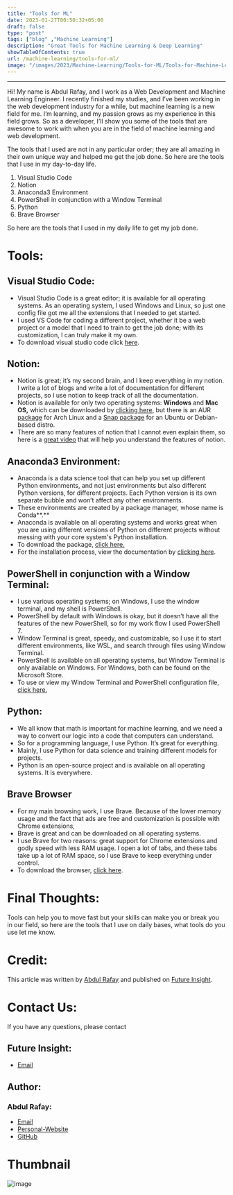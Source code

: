 ```yaml
---
title: "Tools for ML"
date: 2023-01-27T00:50:32+05:00
draft: false
type: "post"
tags: ["blog" ,"Machine Learning"]
description: "Great Tools for Machine Learning & Deep Learning"
showTableOfContents: true
url: /machine-learning/tools-for-ml/
image: "/images/2023/Machine-Learning/Tools-for-ML/Tools-for-Machine-Learning.png"
---
```


---- 

Hi! My name is Abdul Rafay, and I work as a Web Development and Machine Learning Engineer. I recently finished my studies, and I’ve been working in the web development industry for a while, but machine learning is a new field for me. I’m learning, and my passion grows as my experience in this field grows. So as a developer, I’ll show you some of the tools that are awesome to work with when you are in the field of machine learning and web development.

The tools that I used are not in any particular order; they are all amazing in their own unique way and helped me get the job done. So here are the tools that I use in my day-to-day life.

1.  Visual Studio Code
2.  Notion
3.  Anaconda3 Environment
4.  PowerShell in conjunction with a Window Terminal
5.  Python
6.  Brave Browser

So here are the tools that I used in my daily life to get my job done.

# Tools:
## Visual Studio Code:
-   Visual Studio Code is a great editor; it is available for all operating systems. As an operating system, I used Windows and Linux, so just one config file got me all the extensions that I needed to get started.
-   I used VS Code for coding a different project, whether it be a web project or a model that I need to train to get the job done; with its customization, I can truly make it my own.
-   To download visual studio code click [here](https://code.visualstudio.com/download).

## Notion:
-   Notion is great; it’s my second brain, and I keep everything in my notion. I write a lot of blogs and write a lot of documentation for different projects, so I use notion to keep track of all the documentation.
-   Notion is available for only two operating systems: **Windows** and **Mac OS,** which can be downloaded by [clicking here,](https://www.notion.so/desktop) but there is an AUR [package](https://aur.archlinux.org/packages/notion-app) for Arch Linux and a [Snap package](https://snapcraft.io/notion-snap) for an Ubuntu or Debian-based distro.
-   There are so many features of notion that I cannot even explain them, so here is a [great video](https://www.youtube.com/watch?v=61a1Edq4iBo) that will help you understand the features of notion.

## Anaconda3 Environment:
-   Anaconda is a data science tool that can help you set up different Python environments, and not just environments but also different Python versions, for different projects. Each Python version is its own separate bubble and won’t affect any other environments.
-   These environments are created by a package manager, whose name is Conda**.**
-   Anaconda is available on all operating systems and works great when you are using different versions of Python on different projects without messing with your core system's Python installation.
-   To download the package, [click here.](https://www.anaconda.com/products/distribution)
-   For the installation process, view the documentation by [clicking here](https://docs.anaconda.com/anaconda/install/index.html).

## PowerShell in conjunction with a Window Terminal:
-   I use various operating systems; on Windows, I use the window terminal, and my shell is PowerShell.
-   PowerShell by default with Windows is okay, but it doesn’t have all the features of the new PowerShell, so for my work flow I used PowerShell 7.
-   Window Terminal is great, speedy, and customizable, so I use it to start different environments, like WSL, and search through files using Window Terminal.
-   PowerShell is available on all operating systems, but Window Terminal is only available on Windows. For Windows, both can be found on the Microsoft Store.
-   To use or view my Window Terminal and PowerShell configuration file, [click here.](https://github.com/rafay99-epic/DotFiles)

## Python:
-   We all know that math is important for machine learning, and we need a way to convert our logic into a code that computers can understand.
-   So for a programming language, I use Python. It’s great for everything.
-   Mainly, I use Python for data science and training different models for projects.
-   Python is an open-source project and is available on all operating systems. It is everywhere.

## Brave Browser
-   For my main browsing work, I use Brave. Because of the lower memory usage and the fact that ads are free and customization is possible with Chrome extensions,
-   Brave is great and can be downloaded on all operating systems.
-   I use Brave for two reasons: great support for Chrome extensions and godly speed with less RAM usage. I open a lot of tabs, and these tabs take up a lot of RAM space, so I use Brave to keep everything under control.
-   To download the browser, [click here](https://brave.com/download/).

# Final Thoughts:
Tools can help you to move fast but your skills can make you or break you in our field, so here are the tools that I use on daily bases, what tools do you use let me know.

# Credit:
This article was written by [Abdul Rafay](https://rafay99.info) and published on [Future Insight](https://futureinsight.blog).

# Contact Us: 
If you have any questions, please contact
## Future Insight:
- [Email](mailto:fututeinsight@gmail.com)
## Author:
### Abdul Rafay:
- [Email](mailto:99marafay@gmail.com)
- [Personal-Website](https://rafay99.info)
- [GitHub](github.com/rafay99-epic) 

# Thumbnail
![image](/images/2023/Machine-Learning/Tools-for-ML/Tools-for-Machine-Learning.png)